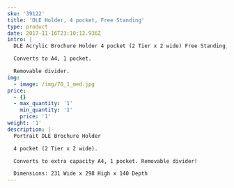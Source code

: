 ```yaml
---
sku: '39122'
title: 'DLE Holder, 4 pocket, Free Standing'
type: product
date: 2017-11-16T23:10:12.936Z
intro: |
  DLE Acrylic Brochure Holder 4 pocket (2 Tier x 2 wide) Free Standing, 

  Converts to A4, 1 pocket.

  Removable divider.
img:
  - image: /img/70_1_med.jpg
price:
  - {}
  - max_quantity: '1'
    min_quantity: '1'
    price: '1'
weight: '1'
description: |-
  Portrait DLE Brochure Holder

  4 pocket (2 Tier x 2 wide).

  Converts to extra capacity A4, 1 pocket. Removable divider!

  Dimensions: 231 Wide x 298 High x 140 Depth
---
```


